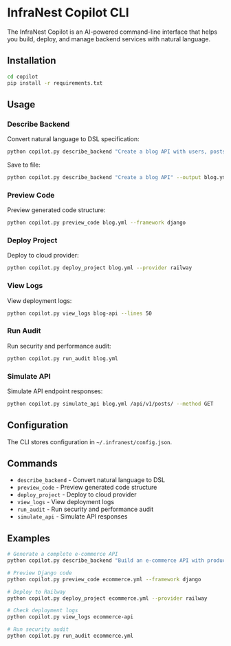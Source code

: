 # InfraNest Copilot CLI

The InfraNest Copilot is an AI-powered command-line interface that helps you build, deploy, and manage backend services with natural language.

## Installation

```bash
cd copilot
pip install -r requirements.txt
```

## Usage

### Describe Backend
Convert natural language to DSL specification:

```bash
python copilot.py describe_backend "Create a blog API with users, posts, and comments"
```

Save to file:
```bash
python copilot.py describe_backend "Create a blog API" --output blog.yml
```

### Preview Code
Preview generated code structure:

```bash
python copilot.py preview_code blog.yml --framework django
```

### Deploy Project
Deploy to cloud provider:

```bash
python copilot.py deploy_project blog.yml --provider railway
```

### View Logs
View deployment logs:

```bash
python copilot.py view_logs blog-api --lines 50
```

### Run Audit
Run security and performance audit:

```bash
python copilot.py run_audit blog.yml
```

### Simulate API
Simulate API endpoint responses:

```bash
python copilot.py simulate_api blog.yml /api/v1/posts/ --method GET
```

## Configuration

The CLI stores configuration in `~/.infranest/config.json`.

## Commands

- `describe_backend` - Convert natural language to DSL
- `preview_code` - Preview generated code structure
- `deploy_project` - Deploy to cloud provider
- `view_logs` - View deployment logs
- `run_audit` - Run security and performance audit
- `simulate_api` - Simulate API responses

## Examples

```bash
# Generate a complete e-commerce API
python copilot.py describe_backend "Build an e-commerce API with products, categories, shopping cart, orders, and user authentication" --output ecommerce.yml

# Preview Django code
python copilot.py preview_code ecommerce.yml --framework django

# Deploy to Railway
python copilot.py deploy_project ecommerce.yml --provider railway

# Check deployment logs
python copilot.py view_logs ecommerce-api

# Run security audit
python copilot.py run_audit ecommerce.yml
```